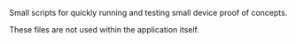 Small scripts for quickly running and testing small device proof of concepts.

These files are not used within the application itself.
